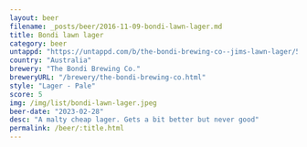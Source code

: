```yaml
---
layout: beer
filename: _posts/beer/2016-11-09-bondi-lawn-lager.md
title: Bondi lawn lager
category: beer
untappd: "https://untappd.com/b/the-bondi-brewing-co--jims-lawn-lager/5241318"
country: "Australia"
brewery: "The Bondi Brewing Co."
breweryURL: "/brewery/the-bondi-brewing-co.html"
style: "Lager - Pale"
score: 5
img: /img/list/bondi-lawn-lager.jpeg
beer-date: "2023-02-28"
desc: "A malty cheap lager. Gets a bit better but never good"
permalink: /beer/:title.html
---
```

